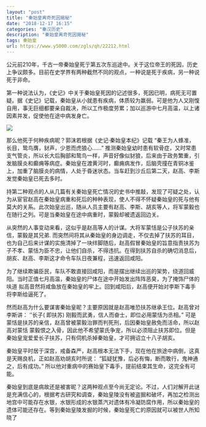 ```yaml
---
layout: "post"
title: "秦始皇离奇死因揭秘"
date: "2018-12-17 16:15"
categories: "秦汉历史"
description: "秦始皇离奇死因揭秘"
tags: 秦始皇
url: https://www.y5000.com/zgls/qh/22212.html
---
```






公元前210年，千古一帝秦始皇死亍第五次东巡途中。关于这位帝王的死因，历史上争议颇多。目前在史学界有两种截然不同的观点，一种说是死于疾病，另一种说死于非命。

第一种说法认为，《史记》中关于秦始皇死因的记述很多，死因已明，病死无可置疑。据《史记》记载，秦始皇从小就患有疾病，体质较为羸弱。可是他为人又刚愎自用，事无巨细都要亲自裁决，所以工作极度劳累；加以巡游中七月高温，以上诸因素并发，促使他在途中病发身亡。

![](https://img.y5000.com/uploads/allimg/170531/1533263617-0.jpg)

那么他死于何种疾病昵？郭沫若根据《史记·秦始皇本纪》记载 “秦王为人蜂准，长目，鸷鸟膺，豺声，少恩而虎狼心……”
推测秦始皇幼时患有软骨症，又时常患支气管炎，所以长大后胸部和鸷鸟一样，声音好像似豺狼，后来由于政务繁重，引发脑膜炎和癫痈等病症。秦始皇在渡黄河时，癫痈病发作，后脑壳撞在青铜冰鉴上，加重了脑膜炎的病情，人处于昏迷状态。当车赶到沙丘后第二天，赵高、李斯发觉秦始皇已死去多时。

持第二种观点的人从几篇有关秦始皇死亡情况的史书中推敲，发现了可疑之处，认为从宦官赵高在秦始皇病重和死后的种种表现，使人不得不怀疑秦始皇的死与他有莫大的关系。此次始皇出巡，随从人员主要有赵高、李斯、胡亥等人，将军蒙毅也在随行之列。可是当秦始皇在途中病重时，蒙毅却被遗返回边关。

从突然的人事变动来看，这似乎是赵高等人的计谋。大将军蒙恬是公子扶苏的亲信，蒙毅是其兄弟.
而突然间将其从秦始皇的身边调走，不仅去掉了扶苏的耳目，也为自己后来计谋的实施清掉了一块绊脚随后，赵高假冒秦始皇的旨意指责扶苏为子不孝、蒙恬为臣不忠，让他们自杀，不得违抗。在得到扶苏自杀的确切消息后，胡亥、赵高、李斯这才命令车队日夜兼程，迅速返回咸阳。

为了继续欺骗臣民，车队不敢直接回咸阳，而是摆出继续出巡的架势，绕道回威阳。当时正值七月高温，秦始皇的尸体在途中开始发出阵阵恶臭，为了掩饰尸体的呋道
拟高音然将咸鱼放在秦始皇的牢上。回到咸阳后，赵高便开始对李斯下毒手将李斯给逼死了。

然而赵高为什么要谋害秦始皇昵？主要原因就是赵高唯恐扶苏继承王位。赵高曾对李斯讲： ’’长子( 即扶苏) 刚毅而武勇，信人而奋士，即位必用蒙恬为丞相。”
可是蒙恬是扶苏的亲信，赵高曾被蒙毅治罪而判死刑，后因秦始皇赦免而活命，所以赵高对蒙恬
蒙毅恨之入骨，因此他不希望蒙氏争宠，所以必须阻止扶苏即位。但是秦始皇宠爱爱长子扶苏，只有伺机杀掉秦始皇，才可拥诏立十八子胡亥。

秦始皇平时居于深宫，戒备森严，赵高根本无法下手，现在他在旅途中病倒，这真是天赐良机，正如赵高劝胡亥时所说：
“狐疑犹豫，后必有悔，断而敢行，鬼神通之，后有成功。” 所以他对重病中的赛始皇下毒手，提前结束其生命，这完全有可能。

秦始皇到底是病故还是被害昵？这两种观点至今尚无定论。不过，人们对解开此谜是充满信心的，根据考古研究和调查，秦始皇陵没有被盗掘和破坏，再加之检测出地宫中可能存在水银，水银形成的水银蒸汽对遗体有冷凝防腐作用，所以秦始皇的遗体可能还存在。等到秦始皇陵发掘的时候，秦始皇死亡的原因就可以被世人所知晓了

